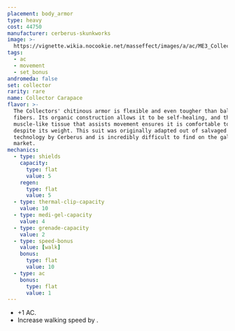 ```yaml
---
placement: body_armor
type: heavy
cost: 44750
manufacturer: cerberus-skunkworks
image: >-
  https://vignette.wikia.nocookie.net/masseffect/images/a/ac/ME3_Collector_Armor.png/revision/latest/scale-to-width-down/350?cb=20120314183021
tags:
  - ac
  - movement
  - set_bonus
andromeda: false
set: collector
rarity: rare
name: Collector Carapace
flavor: >-
  The Collectors' chitinous armor is flexible and even tougher than ballistic
  fibers. Its organic construction allows it to be self-healing, and the
  muscle-like tissue that assists movement ensures it is comfortable to wear
  despite its weight. This suit was originally adapted out of salvaged Collector
  technology by Cerberus and is incredibly difficult to find on the galactic
  market.
mechanics:
  - type: shields
    capacity:
      type: flat
      value: 5
    regen:
      type: flat
      value: 5
  - type: thermal-clip-capacity
    value: 10
  - type: medi-gel-capacity
    value: 4
  - type: grenade-capacity
    value: 2
  - type: speed-bonus
    value: [walk]
    bonus:
      type: flat
      value: 10
  - type: ac
    bonus:
      type: flat
      value: 1
---
```

- +1 AC.
- Increase walking speed by <me-distance length='10' />.
